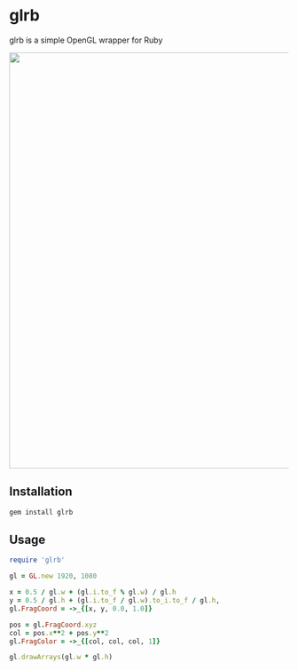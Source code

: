 # glrb

glrb is a simple OpenGL wrapper for Ruby

<img alt="" src="https://i.imgur.com/0fAeVEy.png" width="750px"></img>

## Installation

```ruby
gem install glrb
```

## Usage

```ruby
require 'glrb'

gl = GL.new 1920, 1080

x = 0.5 / gl.w + (gl.i.to_f % gl.w) / gl.h
y = 0.5 / gl.h + (gl.i.to_f / gl.w).to_i.to_f / gl.h,
gl.FragCoord = ->_{[x, y, 0.0, 1.0]}

pos = gl.FragCoord.xyz
col = pos.x**2 + pos.y**2
gl.FragColor = ->_{[col, col, col, 1]}

gl.drawArrays(gl.w * gl.h)
```
